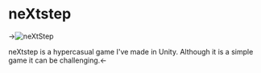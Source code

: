 # neXtstep


->![neXtStep](https://img.itch.zone/aW1nLzM4MTU4ODUucG5n/315x250%23c/tSLtQO.png)

neXtstep is a hypercasual game I've made in Unity. Although it is a simple game it can be challenging.<-
